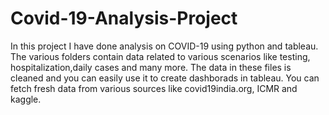 # Covid-19-Analysis-Project
In this project I have done analysis on COVID-19 using python and tableau. The various folders contain data related to various scenarios like testing, hospitalization,daily cases and many more.
The data in these files is cleaned and you can easily use it to create dashborads in tableau.
You can fetch fresh data from various sources like covid19india.org, ICMR and kaggle.
